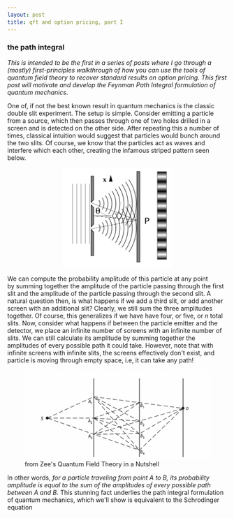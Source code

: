 ```yaml
---
layout: post
title: qft and option pricing, part I
---
```

### the path integral

*This is intended to be the first in a series of posts 
where I go through a (mostly) first-principles walkthrough 
of how you can use the tools of quantum field theory to recover standard results on option pricing. 
This first post will motivate and develop the Feynman Path Integral 
formulation of quantum mechanics*.


One of, if not the best known result in quantum mechanics 
is the classic double slit experiment. The setup is simple. 
Consider emitting a particle from a source, which then passes
through one of two holes drilled in a screen and is detected 
on the other side. After repeating this a number of times, classical intuition would suggest that 
particles would bunch around the two slits. Of course, 
we know that the particles act as waves 
and interfere which each other, creating the infamous striped pattern seen below.

<p align="center">
<img src="/images/doubleslits.png" alt="isolated" width="50%" height = "30%"/>
</p>

We can compute the probability amplitude of this particle at any point  
by summing together the amplitude of the particle
passing through the first slit and the amplitude of the 
particle passing through the second slit. A natural 
question then, is what happens if we add a third slit, 
or add another screen with an additional slit? 
Clearly, we still sum the three amplitudes together. 
Of course, this generalizes if we have have four, or five, 
or $n$ total slits. Now, consider what happens if between 
the particle emitter and the detector, we place an infinite 
number of screens with an infinite number of slits. We can still 
calculate its amplitude by summing together the amplitudes 
of every possible path it could take.  However, note that 
with infinite screens with infinite slits, the 
screens effectively don't exist, and particle is moving 
through empty space, i.e, it can take any path!


<p align="center">
<figure>
<img src="/images/infslit.png" alt="isolated"/>
    <figcaption>from Zee's Quantum Field Theory in a Nutshell</figcaption>
</figure>
</p>

In other words, 
*for a particle traveling from point $A$ to $B$, 
its probability amplitude is equal to the sum of the 
amplitudes of every possible path between $A$ and $B$.* This 
stunning fact underlies the path integral formulation 
of quantum mechanics, which we'll show is equivalent 
to the Schrodinger equation

